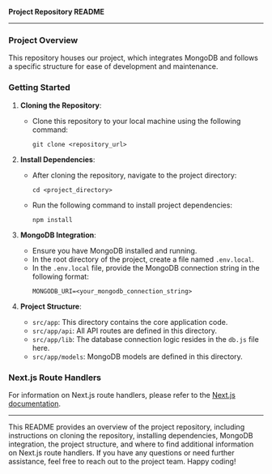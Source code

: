 **Project Repository README**

---

### Project Overview

This repository houses our project, which integrates MongoDB and follows a specific structure for ease of development and maintenance.

### Getting Started

1. **Cloning the Repository**:
   - Clone this repository to your local machine using the following command:
     ```
     git clone <repository_url>
     ```

2. **Install Dependencies**:
   - After cloning the repository, navigate to the project directory:
     ```
     cd <project_directory>
     ```
   - Run the following command to install project dependencies:
     ```
     npm install
     ```

3. **MongoDB Integration**:
   - Ensure you have MongoDB installed and running.
   - In the root directory of the project, create a file named `.env.local`.
   - In the `.env.local` file, provide the MongoDB connection string in the following format:
     ```
     MONGODB_URI=<your_mongodb_connection_string>
     ```

4. **Project Structure**:
   - `src/app`: This directory contains the core application code.
   - `src/app/api`: All API routes are defined in this directory.
   - `src/app/lib`: The database connection logic resides in the `db.js` file here.
   - `src/app/models`: MongoDB models are defined in this directory.

### Next.js Route Handlers

For information on Next.js route handlers, please refer to the [Next.js documentation](https://nextjs.org/docs/app/building-your-application/routing/route-handlers).

---

This README provides an overview of the project repository, including instructions on cloning the repository, installing dependencies, MongoDB integration, the project structure, and where to find additional information on Next.js route handlers. If you have any questions or need further assistance, feel free to reach out to the project team. Happy coding!